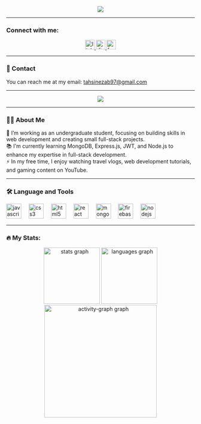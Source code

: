<div align="center">
  <img height="" src="https://i.ibb.co.com/88CrJV8/Welcome-to-My-Git-Hub-Hello-I-m-Mubarrat-Hossain-a-passionate-junior-frontend-developer-eager-to-kic.png"  />
</div>

---

### Connect with me:

<div align="center">
  <a href="https://www.linkedin.com/in/mubarrathossain/" target="_blank">
    <img src="https://img.shields.io/static/v1?message=LinkedIn&logo=linkedin&label=&color=0077B5&logoColor=white&labelColor=&style=for-the-badge" height="25" alt="linkedin logo" />
  </a>
  <a href="https://discordapp.com/users/693801167666544710" target="_blank">
    <img src="https://img.shields.io/static/v1?message=Discord&logo=discord&label=&color=7289DA&logoColor=white&labelColor=&style=for-the-badge" height="25" alt="discord logo" />
  </a>
  <a href="https://www.facebook.com/ezab.dark/" target="_blank">
    <img src="https://img.shields.io/static/v1?message=Facebook&logo=facebook&label=&color=1877F2&logoColor=white&labelColor=&style=for-the-badge" height="25" alt="facebook logo" />
  </a>
</div>

---

### 📧 Contact

You can reach me at my email: [tahsinezab97@gmail.com](mailto:tahsinezab97@gmail.com)

---

<div align="center">
  <img src="https://visitor-badge.laobi.icu/badge?page_id=MubarratHossain.MubarratHossain&" />
</div>

---

### 👩‍💻 About Me

🔭 I’m working as an undergraduate student, focusing on building skills in web development and creating small full-stack projects.  
📚 I'm currently learning MongoDB, Express.js, JWT, and Node.js to enhance my expertise in full-stack development.  
⚡ In my free time, I enjoy watching travel vlogs, web development tutorials, and gaming content on YouTube.

---

### 🛠 Language and Tools

<div align="left">
  <img src="https://cdn.jsdelivr.net/gh/devicons/devicon/icons/javascript/javascript-original.svg" height="40" alt="javascript logo" />
  <img width="12" />
  <img src="https://cdn.jsdelivr.net/gh/devicons/devicon/icons/css3/css3-original.svg" height="40" alt="css3 logo" />
  <img width="12" />
  <img src="https://cdn.jsdelivr.net/gh/devicons/devicon/icons/html5/html5-original.svg" height="40" alt="html5 logo" />
  <img width="12" />
  <img src="https://cdn.jsdelivr.net/gh/devicons/devicon/icons/react/react-original.svg" height="40" alt="react logo" />
  <img width="12" />
  <img src="https://cdn.jsdelivr.net/gh/devicons/devicon/icons/mongodb/mongodb-original.svg" height="40" alt="mongodb logo" />
  <img width="12" />
  <img src="https://cdn.jsdelivr.net/gh/devicons/devicon/icons/firebase/firebase-plain.svg" height="40" alt="firebase logo" />
  <img width="12" />
  <img src="https://cdn.jsdelivr.net/gh/devicons/devicon/icons/nodejs/nodejs-plain-wordmark.svg" height="40" alt="nodejs logo" />
</div>

---

### 🔥 My Stats:

<div align="center">
  <img src="https://github-readme-stats.vercel.app/api?username=MubarratHossain&hide_title=true&hide_rank=true&show_icons=true&include_all_commits=true&count_private=true&disable_animations=false&theme=dracula&locale=en&hide_border=false&order=1" height="150" alt="stats graph" />
  <img src="https://github-readme-stats.vercel.app/api/top-langs?username=MubarratHossain&locale=en&hide_title=true&layout=compact&card_width=320&langs_count=5&theme=radical&hide_border=true&order=2" height="150" alt="languages graph" />
  <img src="https://github-readme-activity-graph.vercel.app/graph?username=MubarratHossain&radius=16&theme=react&area=true&order=5&hide_title=true&hide_border=true" height="300" alt="activity-graph graph" />
</div>
